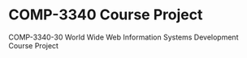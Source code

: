 # COMP-3340 Course Project
COMP-3340-30 World Wide Web Information Systems Development  Course Project
